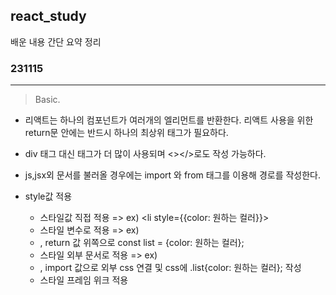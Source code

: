 ## react_study
배운 내용 간단 요약 정리

### 231115
------------------------
>Basic.

- 리액트는 하나의 컴포넌트가 여러개의 엘리먼트를 반환한다. 리액트 사용을 위한 return문 안에는 반드시 하나의 최상위 태그가 필요하다.
- div 태그 대신 <fragment></fragment>태그가 더 많이 사용되며 <></>로도 작성 가능하다.
- js,jsx외 문서를 불러올 경우에는 import 와 from 태그를 이용해 경로를 작성한다.
- style값 적용

  - 스타일값 직접 적용 => ex) <li style={{color: 원하는 컬러}}>
  - 스타일 변수로 적용  => ex) <li style={list}> , return 값 위쪽으로 const list = {color: 원하는 컬러};
  - 스타일 외부 문서로 적용 => ex) <li classname = "list"> , import 값으로 외부 css 연결 및 css에 .list{color: 원하는 컬러}; 작성
  - 스타일 프레임 위크 적용

